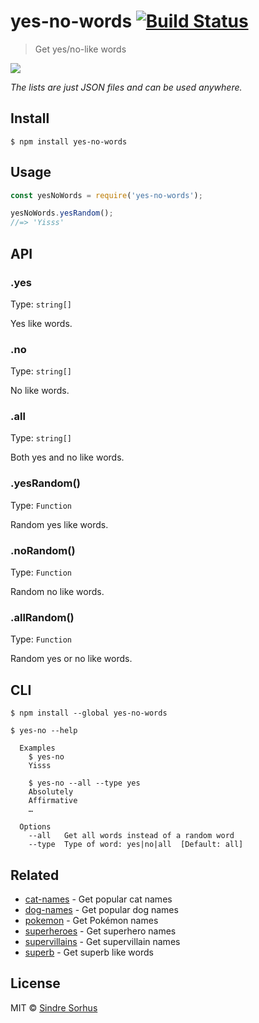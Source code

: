 # yes-no-words [![Build Status](https://travis-ci.org/sindresorhus/yes-no-words.svg?branch=master)](https://travis-ci.org/sindresorhus/yes-no-words)

> Get yes/no-like words

![](https://cloud.githubusercontent.com/assets/170270/7630384/c62755ba-fa35-11e4-95a3-a9c51d376f4b.png)

*The lists are just JSON files and can be used anywhere.*


## Install

```
$ npm install yes-no-words
```


## Usage

```js
const yesNoWords = require('yes-no-words');

yesNoWords.yesRandom();
//=> 'Yisss'
```


## API

### .yes

Type: `string[]`

Yes like words.

### .no

Type: `string[]`

No like words.

### .all

Type: `string[]`

Both yes and no like words.

### .yesRandom()

Type: `Function`

Random yes like words.

### .noRandom()

Type: `Function`

Random no like words.

### .allRandom()

Type: `Function`

Random yes or no like words.


## CLI

```
$ npm install --global yes-no-words
```

```
$ yes-no --help

  Examples
    $ yes-no
    Yisss

    $ yes-no --all --type yes
    Absolutely
    Affirmative
    …

  Options
    --all   Get all words instead of a random word
    --type  Type of word: yes|no|all  [Default: all]
```


## Related

- [cat-names](https://github.com/sindresorhus/cat-names) - Get popular cat names
- [dog-names](https://github.com/sindresorhus/dog-names) - Get popular dog names
- [pokemon](https://github.com/sindresorhus/pokemon) - Get Pokémon names
- [superheroes](https://github.com/sindresorhus/superheroes) - Get superhero names
- [supervillains](https://github.com/sindresorhus/supervillains) - Get supervillain names
- [superb](https://github.com/sindresorhus/superb) - Get superb like words


## License

MIT © [Sindre Sorhus](https://sindresorhus.com)

